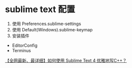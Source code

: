 # sublime text 配置

1. 使用 Preferences.sublime-settings
2. 使用 Default(Windows).sublime-keymap
3. 安装插件
- EditorConfig
- Terminus

[【全网最新、最详细】如何使用 Sublime Text 4 优雅地写C++？](https://zhuanlan.zhihu.com/p/586687010)